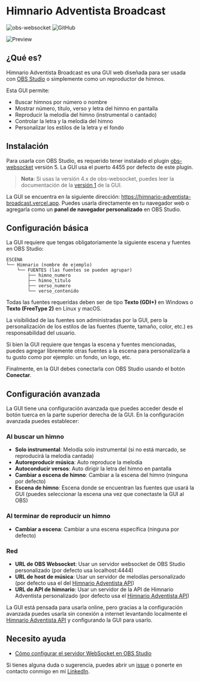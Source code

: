 # Himnario Adventista Broadcast

![obs-websocket](https://img.shields.io/badge/obs--websocket-5.x-blue?style=for-the-badge)
![GitHub](https://img.shields.io/github/license/jhormanrus/himnario-adventista-broadcast?style=for-the-badge)

![Preview](https://res.cloudinary.com/jhormanrus/image/upload/v1675045208/my-repositories/himnario-adventista/2.png)

## ¿Qué es?

Himnario Adventista Broadcast es una GUI web diseñada para ser usada con [OBS Studio](https://obsproject.com) o simplemente como un reproductor de himnos.

Esta GUI permite:

- Buscar himnos por número o nombre
- Mostrar número, título, verso y letra del himno en pantalla
- Reproducir la melodía del himno (instrumental o cantado)
- Controlar la letra y la melodía del himno
- Personalizar los estilos de la letra y el fondo

## Instalación

Para usarla con OBS Studio, es requerido tener instalado el plugin [obs-websocket](https://obsproject.com/forum/resources/obs-websocket-remote-control-obs-studio-using-websockets.466) versión 5. La GUI usa el puerto 4455 por defecto de este plugin.

> **Nota**: Si usas la versión 4.x de obs-websocket, puedes leer la documentación de la [versión 1](https://github.com/jhormanrus/himnario-adventista-broadcast/tree/1.x) de la GUI.

La GUI se encuentra en la siguiente dirección: <https://himnario-adventista-broadcast.vercel.app>. Puedes usarla directamente en tu navegador web o agregarla como un **panel de navegador personalizado** en OBS Studio.

## Configuración básica

La GUI requiere que tengas obligatoriamente la siguiente escena y fuentes en OBS Studio:

```text
ESCENA
└── Himnario (nombre de ejemplo)
    └── FUENTES (las fuentes se pueden agrupar)
        ├── himno_numero
        ├── himno_titulo
        ├── verso_numero
        └── verso_contenido
```

Todas las fuentes requeridas deben ser de tipo **Texto (GDI+)** en Windows o **Texto (FreeType 2)** en Linux y macOS.

La visibilidad de las fuentes son administradas por la GUI, pero la personalización de los estilos de las fuentes (fuente, tamaño, color, etc.) es responsabilidad del usuario.

Si bien la GUI requiere que tengas la escena y fuentes mencionadas, puedes agregar libremente otras fuentes a la escena para personalizarla a tu gusto como por ejemplo: un fondo, un logo, etc.

Finalmente, en la GUI debes conectarla con OBS Studio usando el botón **Conectar**.

## Configuración avanzada

La GUI tiene una configuración avanzada que puedes acceder desde el botón tuerca en la parte superior derecha de la GUI. En la configuración avanzada puedes establecer:

### Al buscar un himno
- **Solo instrumental**: Melodía solo instrumental (si no está marcado, se reproducirá la melodía cantada)
- **Autoreproducir música**: Auto reproduce la melodía
- **Autoconducir versos**: Auto dirigir la letra del himno en pantalla
- **Cambiar a escena de himno**: Cambiar a la escena del himno (ninguna por defecto)
- **Escena de himno**: Escena donde se encuentran las fuentes que usará la GUI (puedes seleccionar la escena una vez que conectaste la GUI al OBS)

### Al terminar de reproducir un himno
- **Cambiar a escena**: Cambiar a una escena específica (ninguna por defecto)

### Red
- **URL de OBS Websocket**: Usar un servidor websocket de OBS Studio personalizado (por defecto usa localhost:4444)
- **URL de host de música**: Usar un servidor de melodías personalizado (por defecto usa el del [Himnario Adventista API](https://github.com/jhormanrus/himnario-adventista-api))
- **URL de API de himnario**: Usar un servidor de la API de Himnario Adventista personalizado (por defecto usa el [Himnario Adventista API](https://sdah.my.to/hymn))

La GUI está pensada para usarla online, pero gracias a la configuración avanzada puedes usarla sin conexión a internet levantando localmente el [Himnario Adventista API](https://github.com/jhormanrus/himnario-adventista-api) y configurando la GUI para usarlo.

## Necesito ayuda

- [Cómo configurar el servidor WebSocket en OBS Studio](https://github.com/jhormanrus/himnario-adventista-broadcast/wiki/C%C3%B3mo-configurar-el-servidor-WebSocket-en-OBS-Studio)

Si tienes alguna duda o sugerencia, puedes abrir un [issue](https://github.com/jhormanrus/himnario-adventista-api/issues) o ponerte en contacto conmigo en mi [LinkedIn](https://www.linkedin.com/in/jhormanrus/).
